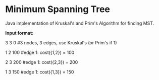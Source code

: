 # Minimum Spanning Tree

Java implementation of Kruskal's and Prim's Algorithm for finding MST.

**Input format:**

3	3	0	#3 nodes, 3 edges, use Kruskal's (or Prim's if 1)

1	2	100 #edge 1: cost({1,2}) = 100

2	3	200 #edge 1: cost({2,3}) = 200

1	3	150 #edge 1: cost({1,3}) = 150